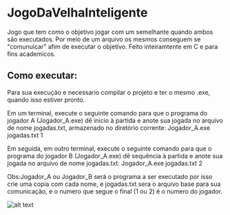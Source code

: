 # JogoDaVelhaInteligente
Jogo que tem como o objetivo jogar com um semelhante quando ambos são executados. Por meio de um arquivo os mesmos conseguem se "comunuicar" afim de executar o objetivo. Feito inteiramtente em C e para fins academicos.

## Como executar:

Para sua execução e necessario compilar o projeto e ter o mesmo .exe, quando isso estiver pronto.

Em um terminal, execute o seguinte comando para que o programa do jogador A (Jogador_A.exe) dê
início à partida e anote sua jogada no arquivo de nome jogadas.txt, armazenado no diretório
corrente:
Jogador_A.exe jogadas.txt 1

Em seguida, em outro terminal, execute o seguinte comando para que o programa do jogador B
(Jogador_A.exe) dê sequência à partida e anote sua jogada no arquivo de nome jogadas.txt:
Jogador_A.exe jogadas.txt 2

Obs:Jogador_A ou Jogador_B será o programa a ser executado por isso crie uma copia com cada nome, e jogadas.txt sera o arquivo base para sua comunicação, e o numero que segue o final (1 ou  2) é o numero do jogador.

![alt text](https://github.com/Andre-rsfc/JogoDaVelhaInteligente/Demonstracao.png)
